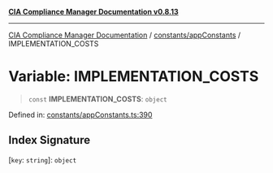 [**CIA Compliance Manager Documentation v0.8.13**](../../../README.md)

***

[CIA Compliance Manager Documentation](../../../modules.md) / [constants/appConstants](../README.md) / IMPLEMENTATION\_COSTS

# Variable: IMPLEMENTATION\_COSTS

> `const` **IMPLEMENTATION\_COSTS**: `object`

Defined in: [constants/appConstants.ts:390](https://github.com/Hack23/cia-compliance-manager/blob/2f6ce8651c6fa9a0d9c8860576f0ee67ef038efd/src/constants/appConstants.ts#L390)

## Index Signature

\[`key`: `string`\]: `object`
